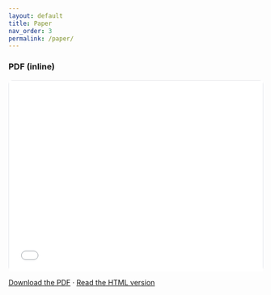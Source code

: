```yaml
---
layout: default
title: Paper
nav_order: 3
permalink: /paper/
---
```


### PDF (inline)
<div style="aspect-ratio: 4/3; max-width: 100%; border: 1px solid #e5e7eb; border-radius: 8px;">
  <iframe
    src="{{ '/assets/paper/manuscript.pdf' | relative_url }}"
    style="width:100%; height:100%; border:0;"
    title="Manuscript PDF">
  </iframe>
</div>

<p>
  <a href="{{ '/assets/paper/manuscript.pdf' | relative_url }}">Download the PDF</a> ·
  <a href="{{ '/assets/paper/manuscript.html' | relative_url }}">Read the HTML version</a>
</p>

<!-- MathJax for inline/display math in the HTML version (safe to include) -->
<script id="MathJax-script" async
  src="https://cdn.jsdelivr.net/npm/mathjax@3/es5/tex-mml-chtml.js"></script>
